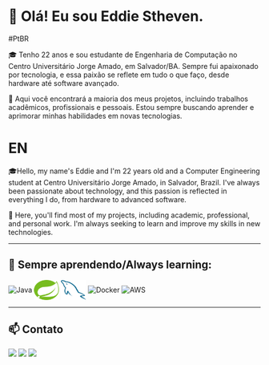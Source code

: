 # 👋 Olá! Eu sou Eddie Stheven.

#PtBR

🎓 Tenho 22 anos e sou estudante de Engenharia de Computação no Centro Universitário Jorge Amado, em Salvador/BA. Sempre fui apaixonado por tecnologia, e essa paixão se reflete em tudo o que faço, desde hardware até software avançado.

🚀 Aqui você encontrará a maioria dos meus projetos, incluindo trabalhos acadêmicos, profissionais e pessoais. Estou sempre buscando aprender e aprimorar minhas habilidades em novas tecnologias.

# EN

🎓Hello, my name's Eddie and I'm 22 years old and a Computer Engineering student at Centro Universitário Jorge Amado, in Salvador, Brazil. I've always been passionate about technology, and this passion is reflected in everything I do, from hardware to advanced software.

🚀 Here, you'll find most of my projects, including academic, professional, and personal work. I'm always seeking to learn and improve my skills in new technologies.


---

## 🚧 Sempre aprendendo/Always learning:

<div style="display: inline_block">
   <img align="center" alt="Java" height="40" width="50" src="https://cdn.jsdelivr.net/gh/devicons/devicon/icons/java/java-original.svg" />
   <img align="center" alt="Spring Boot" height="40" width="50" src="https://raw.githubusercontent.com/devicons/devicon/master/icons/spring/spring-original.svg">
   <img align="center" alt="MySQL" height="40" width="50" src="https://raw.githubusercontent.com/devicons/devicon/master/icons/mysql/mysql-original.svg">
   <img align="center" alt="Docker" height="40" width="50" src="https://cdn.jsdelivr.net/gh/devicons/devicon/icons/docker/docker-original.svg">
   <img align="center" alt="AWS" height="40" width="50" src="https://cdn.jsdelivr.net/gh/devicons/devicon@latest/icons/amazonwebservices/amazonwebservices-plain-wordmark.svg">
</div>
</div>
          
---

## 📫 Contato

<div>
  <a href="https://instagram.com/eddiestheven" target="_blank"><img src="https://img.shields.io/badge/-Instagram-%23E4405F?style=for-the-badge&logo=instagram&logoColor=white" target="_blank"></a> 
  <a href="mailto:eddiestheven@gmail.com"><img src="https://img.shields.io/badge/-Gmail-%23333?style=for-the-badge&logo=gmail&logoColor=white" target="_blank"></a>
  <a href="https://www.linkedin.com/in/eddiestheven" target="_blank"><img src="https://img.shields.io/badge/-LinkedIn-%230077B5?style=for-the-badge&logo=linkedin&logoColor=white" target="_blank"></a> 
</div>


